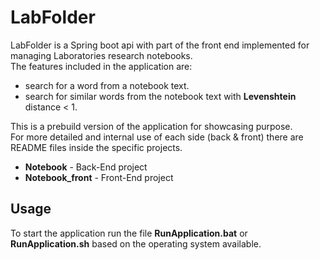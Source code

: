 # LabFolder

LabFolder is a Spring boot api with part of the front end implemented for managing Laboratories research notebooks.
<br>
The features included in the application are:
* search for a word from a notebook text.
* search for similar words from the notebook text with **Levenshtein** distance < 1.

This is a prebuild version of the application for showcasing purpose.<br>
For more detailed and internal use of each side (back & front) there are README files inside the specific projects.<br>
* **Notebook** - Back-End project
* **Notebook_front** - Front-End project

## Usage

To start the application run the file **RunApplication.bat** or **RunApplication.sh** based on the operating system available.
